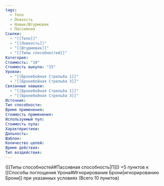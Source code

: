 ```yaml
---
tags:
  - Тело
  - Ловкость
  - Навык/Штурмовик
  - Пассивная
Ссылки:
  - "[[Тело]]"
  - "[[Ловкость]]"
  - "[[Штурмовик]]"
  - "[[Типы способностей]]"
Категория: 
Стоимость: "10"
Стоимость выкупа: "15"
Уровни:
  - "[[Бронебойная Стрельба 1]]"
  - "[[Бронебойная Стрельба 3]]"
Связанные навыки:
  - "[[Бронебойная Стрельба 1]]"
  - "[[Бронебойная Стрельба 3]]"
Источник:
Тип способности:
Время применения:
Стоимость применения:
Используемый пул:
Стоимость пула:
Характеристики:
Дальность:
Шаблон:
Количество целей:
Время действия:
Тип воздействия:
---
```

([[Типы способностей#Пассивная способность|П]]) +5 пунктов к [[Способы поглощения Урона#Игнорирование Брони|игнорированию Брони]] при указанных условиях (Всего 10 пунктов)